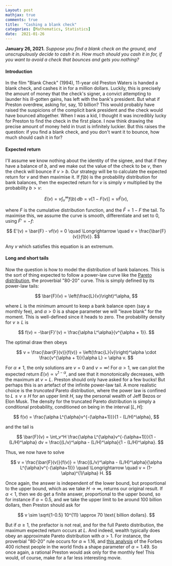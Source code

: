 ```yaml
---
Layout: post
mathjax: true
comments: true
title:  "Cashing a blank check"
categories: [Mathematics, Statistics]
date:  2021-01-26
---
```


**January 26, 2021.** *Suppose you find a blank check on the ground,
  and unscrupulously decide to cash it in. How much should you cash it
  in for, if you want to avoid a check that bounces and gets you
  nothing?*

#### Introduction

In the film "Blank Check" (1994), 11-year old Preston Waters is
handed a blank check, and cashes it in for a million dollars.
Luckily, this is precisely the amount of money that the check's
signer, a convict attempting to launder his ill-gotten gains, has left
with the bank's president.
But what if Preston overdrew, asking for, say, $10$ billion?
This would probably have raised the suspicions of the complicit
bank president and the check would have bounced altogether.
When I was a kid, I thought it was incredibly lucky for Preston to
find the check in the first place.
I now think drawing the precise amount of money held in trust is
infinitely luckier.
But this raises the question: if you find a blank check, and you don't
want it to bounce, how much should cash it in for?

#### Expected return

I'll assume we know nothing about the identity of the signee, and that
if they have a balance of $b$, and we make out the value of the check
to be $v$, then the check will bounce if $v > b$.
Our strategy will be to calculate the expected return for $v$ and then
maximise it.
If $f(b)$ is the probability distribution for bank balances, then the
expected return for $v$ is simply $v$ multiplied by the probability $b> v$:

$$
E(v) = v \int_v^\infty f(b) \, db = v[1 - F(v)] = v \bar{F}(v),
$$

where $F$ is the cumulative distribution function, and the $\bar{F} =
1 -F$ the tail.
To maximise this, we assume the curve is smooth, differentiate and set
to $0$, using $\bar{F}' = -f$:

$$
E'(v) = \bar{F} - vf(v) = 0 \quad \Longrightarrow \quad  v = \frac{\bar{F}(v)}{f(v)}.
$$

Any $v$ which satisfies this equation is an extremum.

#### Long and short tails

Now the question is how to model the distribution of bank balances.
This is the sort of thing expected to follow a power-law
curve like the
[Pareto distribution](https://en.wikipedia.org/wiki/Pareto_distribution),
the proverbial "80-20" curve.
This is simply defined by its power-law tails:

$$
\bar{F}(v) = \left(\frac{L}{v}\right)^\alpha,
$$

where $L$ is the minimum amount to keep a bank balance open (say a
monthly fee), and $\alpha > 0$ is a shape parameter we will "leave blank" for the moment.
This is well-defined since it heads to zero.
The probability density for $v \geq L$ is

$$
f(v) = -\bar{F}'(v) = \frac{\alpha L^\alpha}{v^{\alpha + 1}}.
$$

The optimal draw then obeys

$$
v = \frac{\bar{F}(v)}{f(v)} = \left(\frac{L}{v}\right)^\alpha \cdot
\frac{v^{\alpha + 1}}{\alpha L} = \alpha v.
$$

For $\alpha \neq 1$, the only solutions are $v = 0$ and $v = \infty$!
For $\alpha > 1$, we can plot the expected return $E(v)\propto
v^{1-\alpha}$, and see that it monotonically decreases, with the maximum at $v = L$.
Preston should only have asked for a few bucks!
But perhaps this is an artefact of the infinite power-law tail.
A more realistic choice is the *truncated* Pareto distribution, where
the power law is confined to $L \leq v \leq H$ for an upper limit $H$,
say the personal wealth of Jeff Bezos or Elon Musk.
The density for the truncated Pareto distribution is simply a
conditional probability, conditioned on being in the interval $[L, H]$:

$$
f(v) = \frac{\alpha L^{\alpha}v^{-(\alpha+1)}}{1 - (L/H)^\alpha},
$$

and the tail is

$$
\bar{F}(v) = \int_v^H \frac{\alpha L^{\alpha}v^{-(\alpha+1)}}{1 -
(L/H)^\alpha} dv = \frac{(L/v)^\alpha - (L/H)^\alpha}{1 - (L/H)^\alpha}.
$$

Thus, we now have to solve

$$
v = \frac{\bar{F}(v)}{f(v)} = \frac{(L/v)^\alpha -
(L/H)^\alpha}{\alpha L^{\alpha}v^{-(\alpha+1)}} \quad \Longrightarrow
\quad v = (1-\alpha)^{1/\alpha} H.
$$

Once again, the answer is independent of the lower bound, but
proportional to the upper bound, which as we take $H \to \infty$,
returns our original result.
If $\alpha < 1$, then we do get a finite answer, proportional to the
upper bound, so for instance if $\alpha = 0.5$, and we take the upper
limit to be around 100 billion dollars, then Preston should ask for

$$
v \sim \sqrt{1-0.5}  10^{11} \approx 70 \text{ billion dollars}.
$$

But if $\alpha \geq 1$, the prefactor is not real, and for the full
Pareto distribution, the maximum expected return occurs at $L$.
And indeed, wealth typically does obey an approximate Pareto
distribution with $\alpha > 1$.
For instance, the proverbial "80-20" rule occurs for $\alpha
\approx 1.16$, and
[this analysis](https://www.sciencedirect.com/science/article/abs/pii/S0165176505002995)
of the Forbes 400 richest people in the world finds a shape parameter
of $\alpha = 1.49$.
So once again, a rational Preston would ask only for the monthly fee!
This would, of course, make for a far less interesting movie.
